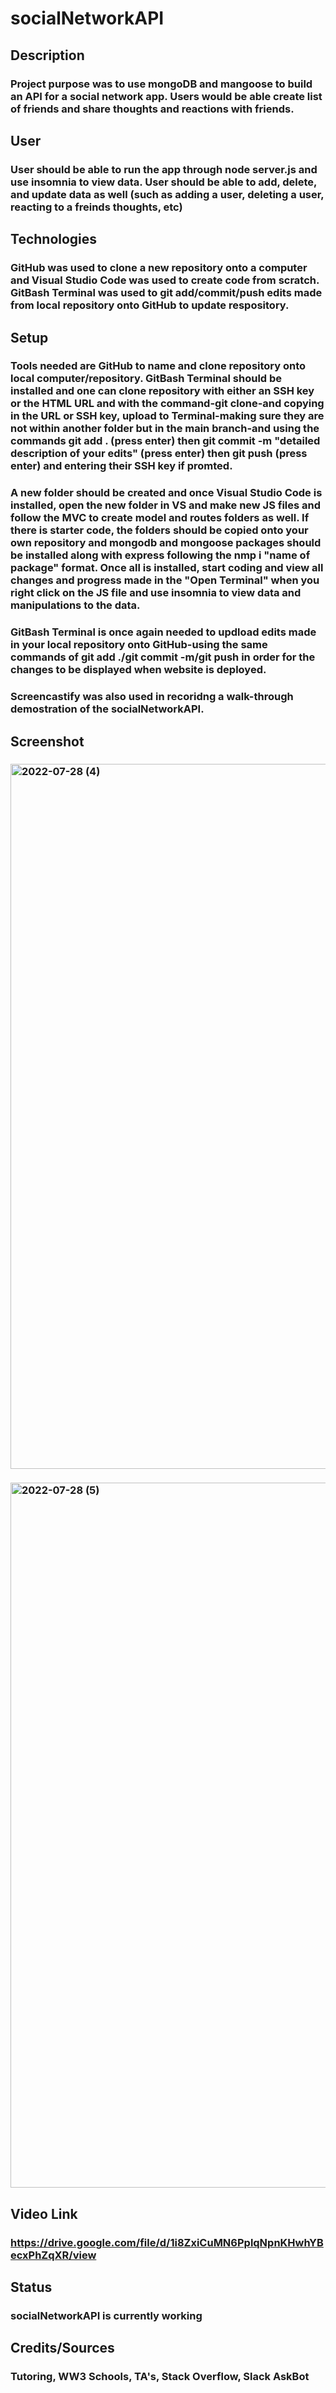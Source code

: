 # socialNetworkAPI
## Description
### Project purpose was to use mongoDB and mangoose to build an API for a social network app. Users would be able create list of friends and share thoughts and reactions with friends. 
## User
### User should be able to run the app through node server.js and use insomnia to view data. User should be able to add, delete, and update data as well (such as adding a user, deleting a user, reacting to a freinds thoughts, etc)
## Technologies
### GitHub was used to clone a new repository onto a computer and Visual Studio Code was used to create code from scratch. GitBash Terminal was used to git add/commit/push edits made from local repository onto GitHub to update respository.
## Setup
### Tools needed are GitHub to name and clone repository onto local computer/repository. GitBash Terminal should be installed and one can clone repository with either an SSH key or the HTML URL and with the command-git clone-and copying in the URL or SSH key, upload to Terminal-making sure they are not within another folder but in the main branch-and using the commands git add . (press enter) then git commit -m "detailed description of your edits" (press enter) then git push (press enter) and entering their SSH key if promted. 
### A new folder should be created and once Visual Studio Code is installed, open the new folder in VS and make new JS files and follow the MVC to create model and routes folders as well. If there is starter code, the folders should be copied onto your own repository and mongodb and mongoose packages should be installed along with express following the nmp i "name of package" format. Once all is installed, start coding and view all changes and progress made in the "Open Terminal" when you right click on the JS file and use insomnia to view data and manipulations to the data.
### GitBash Terminal is once again needed to updload edits made in your local repository onto GitHub-using the same commands of git add ./git commit -m/git push in order for the changes to be displayed when website is deployed. 
### Screencastify was also used in recoridng a walk-through demostration of the socialNetworkAPI.
## Screenshot
### <img width="1128" alt="2022-07-28 (4)" src="https://user-images.githubusercontent.com/104933717/181662662-8c9c2652-ae0e-44a6-aa09-54b6fceb7cc7.png">
### <img width="1128" alt="2022-07-28 (5)" src="https://user-images.githubusercontent.com/104933717/181662692-fee39e07-edb0-4d2a-9217-2e71bf31eebd.png">
## Video Link
### https://drive.google.com/file/d/1i8ZxiCuMN6PplqNpnKHwhYBecxPhZqXR/view
## Status 
### socialNetworkAPI is currently working   
## Credits/Sources 
### Tutoring, WW3 Schools, TA's, Stack Overflow, Slack AskBot
